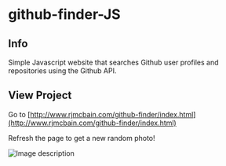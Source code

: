# github-finder-JS

## Info

Simple Javascript website that searches Github user profiles and repositories using the Github API.

## View Project
Go to [http://www.rjmcbain.com/github-finder/index.html](http://www.rjmcbain.com/github-finder/index.html)

Refresh the page to get a new random photo!

![Image description](https://i.imgur.com/0716j3c.png)
